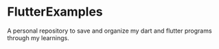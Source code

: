 # FlutterExamples
A personal repository to save and organize my dart and flutter programs through my learnings.
